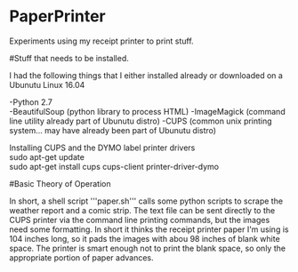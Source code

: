 # PaperPrinter
Experiments using my receipt printer to print stuff.  

#Stuff that needs to be installed.  

I had the following things that I either installed already or downloaded on a Ubunutu Linux 16.04  
  
-Python 2.7  
-BeautifulSoup (python library to process HTML)
-ImageMagick (command line utility already part of Ubunutu distro)
-CUPS (common unix printing system... may have already been part of Ubunutu distro)

Installing CUPS and the DYMO label printer drivers  
sudo apt-get update  
sudo apt-get install cups cups-client printer-driver-dymo


#Basic Theory of Operation  
  
In short, a shell script '''paper.sh''' calls some python scripts to scrape the weather report and a comic strip. The text file can be sent directly to the CUPS printer via the command line printing commands, but the images need some formatting. In short it thinks the receipt printer paper I'm using is 104 inches long, so it pads the images with abou 98 inches of blank white space. The printer is smart enough not to print the blank space, so only the appropriate portion of paper advances.
